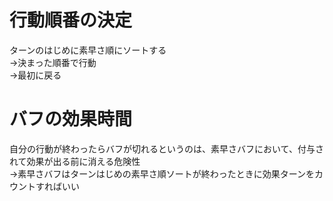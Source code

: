 # 行動順番の決定
ターンのはじめに素早さ順にソートする  
→決まった順番で行動  
→最初に戻る  

# バフの効果時間
自分の行動が終わったらバフが切れるというのは、素早さバフにおいて、付与されて効果が出る前に消える危険性  
→素早さバフはターンはじめの素早さ順ソートが終わったときに効果ターンをカウントすればいい